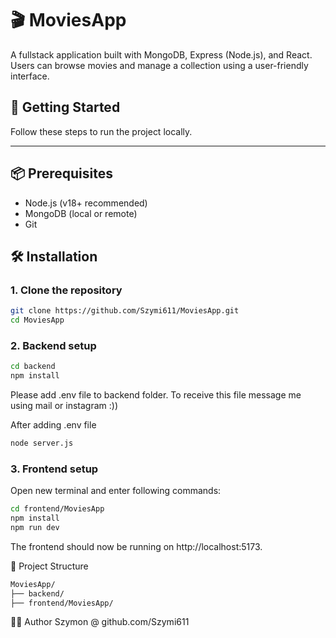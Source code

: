 # 🎬 MoviesApp

A fullstack application built with MongoDB, Express (Node.js), and React.  
Users can browse movies and manage a collection using a user-friendly interface.

## 🚀 Getting Started
Follow these steps to run the project locally.

---

## 📦 Prerequisites

- Node.js (v18+ recommended)
- MongoDB (local or remote)
- Git

## 🛠 Installation

### 1. Clone the repository

```bash
git clone https://github.com/Szymi611/MoviesApp.git
cd MoviesApp
```

### 2. Backend setup
```bash
cd backend
npm install
```

Please add .env file to backend folder. To receive this file message me using mail or instagram :))

After adding .env file
```bash
node server.js
```

### 3. Frontend setup
Open new terminal and enter following commands:

```bash
cd frontend/MoviesApp
npm install
npm run dev
```

The frontend should now be running on http://localhost:5173.

📁 Project Structure

```bash
MoviesApp/
├── backend/              
├── frontend/MoviesApp/   
```

🧑‍💻 Author
Szymon @ github.com/Szymi611
